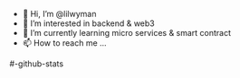 - 👋 Hi, I’m @lilwyman
- 👀 I’m interested in backend & web3
- 🌱 I’m currently learning micro services & smart contract
- 📫 How to reach me ...

<!---
lilwyman/lilwyman is a ✨ special ✨ repository because its `README.md` (this file) appears on your GitHub profile.
You can click the Preview link to take a look at your changes.
--->

#-github-stats

